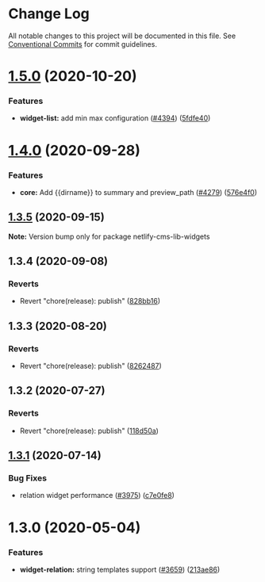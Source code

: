 # Change Log

All notable changes to this project will be documented in this file.
See [Conventional Commits](https://conventionalcommits.org) for commit guidelines.

# [1.5.0](https://github.com/netlify/netlify-cms/tree/master/packages/netlify-cms-lib-widgets/compare/netlify-cms-lib-widgets@1.4.0...netlify-cms-lib-widgets@1.5.0) (2020-10-20)


### Features

* **widget-list:** add min max configuration ([#4394](https://github.com/netlify/netlify-cms/tree/master/packages/netlify-cms-lib-widgets/issues/4394)) ([5fdfe40](https://github.com/netlify/netlify-cms/tree/master/packages/netlify-cms-lib-widgets/commit/5fdfe40dd29e9e22c9ae7d6219bc057f7ea7280b))





# [1.4.0](https://github.com/netlify/netlify-cms/tree/master/packages/netlify-cms-lib-widgets/compare/netlify-cms-lib-widgets@1.3.5...netlify-cms-lib-widgets@1.4.0) (2020-09-28)


### Features

* **core:** Add {{dirname}} to summary and preview_path ([#4279](https://github.com/netlify/netlify-cms/tree/master/packages/netlify-cms-lib-widgets/issues/4279)) ([576e4f0](https://github.com/netlify/netlify-cms/tree/master/packages/netlify-cms-lib-widgets/commit/576e4f0f1a158d6b587587c52fb288d8f6eea89f))





## [1.3.5](https://github.com/netlify/netlify-cms/tree/master/packages/netlify-cms-lib-widgets/compare/netlify-cms-lib-widgets@1.3.4...netlify-cms-lib-widgets@1.3.5) (2020-09-15)

**Note:** Version bump only for package netlify-cms-lib-widgets





## 1.3.4 (2020-09-08)


### Reverts

* Revert "chore(release): publish" ([828bb16](https://github.com/netlify/netlify-cms/tree/master/packages/netlify-cms-lib-widgets/commit/828bb16415b8c22a34caa19c50c38b24ffe9ceae))





## 1.3.3 (2020-08-20)


### Reverts

* Revert "chore(release): publish" ([8262487](https://github.com/netlify/netlify-cms/tree/master/packages/netlify-cms-lib-widgets/commit/82624879ccbcb16610090041db28f00714d924c8))





## 1.3.2 (2020-07-27)


### Reverts

* Revert "chore(release): publish" ([118d50a](https://github.com/netlify/netlify-cms/tree/master/packages/netlify-cms-lib-widgets/commit/118d50a7a70295f25073e564b5161aa2b9883056))





## [1.3.1](https://github.com/netlify/netlify-cms/tree/master/packages/netlify-cms-lib-widgets/compare/netlify-cms-lib-widgets@1.3.0...netlify-cms-lib-widgets@1.3.1) (2020-07-14)


### Bug Fixes

* relation widget performance ([#3975](https://github.com/netlify/netlify-cms/tree/master/packages/netlify-cms-lib-widgets/issues/3975)) ([c7e0fe8](https://github.com/netlify/netlify-cms/tree/master/packages/netlify-cms-lib-widgets/commit/c7e0fe8492d09a3d151c608f50da844f421362ed))





# 1.3.0 (2020-05-04)


### Features

* **widget-relation:** string templates support ([#3659](https://github.com/netlify/netlify-cms/tree/master/packages/netlify-cms-lib-widgets/issues/3659)) ([213ae86](https://github.com/netlify/netlify-cms/tree/master/packages/netlify-cms-lib-widgets/commit/213ae86b54d02f5fc79fe11113507587ed062ff2))
